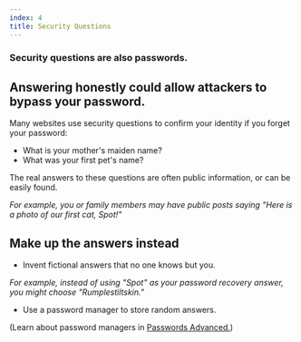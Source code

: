 ```yaml
---
index: 4
title: Security Questions
---
```

### Security questions are also passwords.

## Answering honestly could allow attackers to bypass your password.

Many websites use security questions to confirm your identity if you forget your password:

*	What is your mother's maiden name?
*	What was your first pet's name? 

The real answers to these questions are often public information, or can be easily found. 

*For example, you or family members may have public posts saying "Here is a photo of our first cat, Spot!"* 

## Make up the answers instead

*	Invent fictional answers that no one knows but you.

*For example, instead of using "Spot" as your password recovery answer, you might choose "Rumplestiltskin."*

*	Use a password manager to store random answers. 

(Learn about password managers in [Passwords Advanced.](umbrella://lesson/passwords/1))